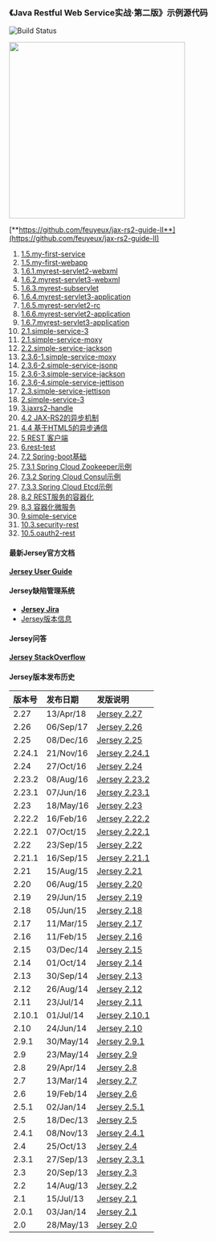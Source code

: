 ### 《Java Restful Web Service实战·第二版》示例源代码
![Build Status](https://travis-ci.org/feuyeux/jax-rs2-guide-II.svg?branch=master)

<img width="350" src="cover.png"/>

[**https://github.com/feuyeux/jax-rs2-guide-II**](https://github.com/feuyeux/jax-rs2-guide-II)

1. [1.5.my-first-service](1.5.my-first-service)
2. [1.5.my-first-webapp](1.5.my-first-webapp)
3. [1.6.1.myrest-servlet2-webxml](1.6.1.myrest-servlet2-webxml)
4. [1.6.2.myrest-servlet3-webxml](1.6.2.myrest-servlet3-webxml)
5. [1.6.3.myrest-subservlet](1.6.3.myrest-subservlet)
6. [1.6.4.myrest-servlet3-application](1.6.4.myrest-servlet3-application)
7. [1.6.5.myrest-servlet2-rc](1.6.5.myrest-servlet2-rc)
8. [1.6.6.myrest-servlet2-application](1.6.6.myrest-servlet2-application)
9. [1.6.7.myrest-servlet3-application](1.6.7.myrest-servlet3-application)
10. [2.1.simple-service-3](2.1.simple-service-3)
11. [2.1.simple-service-moxy](2.1.simple-service-moxy)
12. [2.2.simple-service-jackson](2.2.simple-service-jackson)
13. [2.3.6-1.simple-service-moxy](2.3.6-1.simple-service-moxy)
14. [2.3.6-2.simple-service-jsonp](2.3.6-2.simple-service-jsonp)
15. [2.3.6-3.simple-service-jackson](2.3.6-3.simple-service-jackson)
16. [2.3.6-4.simple-service-jettison](2.3.6-4.simple-service-jettison)
17. [2.3.simple-service-jettison](2.3.simple-service-jettison)
18. [2.simple-service-3](2.simple-service-3)
19. [3.jaxrs2-handle](3.jaxrs2-handle)
20. [4.2 JAX-RS2的异步机制](4.2.asynchronized)
21. [4.4 基于HTML5的异步通信](4.4.sse)
22. [5 REST 客户端](5.jaxrs2-client)
23. [6.rest-test](6.rest-test)
24. [7.2 Spring-boot基础](7.2.demo)
25. [7.3.1 Spring Cloud Zookeeper示例](7.3.1.boot.zookeeper)
26. [7.3.2 Spring Cloud Consul示例](7.3.2.boot.consul)
27. [7.3.3 Spring Cloud Etcd示例](7.3.2.boot.etcd)
28. [8.2 REST服务的容器化](8.2.containerization)
29. [8.3 容器化微服务](8.3.boot.zk.kaka)
30. [9.simple-service](9.simple-service)
31. [10.3.security-rest](10.3.security-rest)
32. [10.5.oauth2-rest](10.5.oauth2-rest)

#### 最新Jersey官方文档

[**Jersey User Guide**](https://jersey.java.net/documentation/latest/user-guide.html)

#### Jersey缺陷管理系统

- [**Jersey Jira**](https://java.net/jira/browse/JERSEY/)
- [Jersey版本信息](https://java.net/jira/browse/JERSEY/?selectedTab=com.atlassian.jira.jira-projects-plugin:versions-panel)

#### Jersey问答

[**Jersey StackOverflow**](http://stackoverflow.com/questions/tagged/jersey)

#### Jersey版本发布历史
| 版本号    | 发布日期        | 发版说明                                     |
| :----- | :---------- | :--------------------------------------- |
| 2.27   | 13/Apr/18 | [Jersey 2.27](https://jersey.github.io/release-notes/2.27.html) |
| 2.26   | 06/Sep/17 | [Jersey 2.26](https://jersey.github.io/release-notes/2.26.html) |
| 2.25   | 08/Dec/16   | [Jersey 2.25](https://jersey.github.io/release-notes/2.25.html) |
| 2.24.1 | 21/Nov/16   | [Jersey 2.24.1](https://jersey.github.io/release-notes/2.24.1.html) |
| 2.24   | 27/Oct/16   | [Jersey 2.24](https://jersey.github.io/release-notes/2.24.html) |
| 2.23.2 | 08/Aug/16   | [Jersey 2.23.2](https://jersey.github.io/release-notes/2.23.2.html) |
| 2.23.1 | 07/Jun/16   | [Jersey 2.23.1](https://jersey.github.io/release-notes/2.23.1.html) |
| 2.23   | 18/May/16   | [Jersey 2.23](https://jersey.github.io/release-notes/2.23.html) |
| 2.22.2 | 16/Feb/16   | [Jersey 2.22.2](https://jersey.github.io/release-notes/2.22.2.html) |
| 2.22.1 | 07/Oct/15   | [Jersey 2.22.1](https://jersey.github.io/release-notes/2.22.1.html) |
| 2.22   | 23/Sep/15   | [Jersey 2.22](https://jersey.github.io/release-notes/2.22.html) |
| 2.21.1 | 16/Sep/15   | [Jersey 2.21.1](https://jersey.github.io/release-notes/2.21.1.html) |
| 2.21   | 15/Aug/15   | [Jersey 2.21](https://jersey.github.io/release-notes/2.21.html) |
| 2.20   | 06/Aug/15   | [Jersey 2.20](https://jersey.github.io/release-notes/2.20.html) |
| 2.19   | 29/Jun/15   | [Jersey 2.19](https://jersey.github.io/release-notes/2.19.html) |
| 2.18   | 05/Jun/15   | [Jersey 2.18](https://jersey.github.io/release-notes/2.18.html) |
| 2.17   | 11/Mar/15   | [Jersey 2.17](https://jersey.github.io/release-notes/2.17.html) |
| 2.16   | 11/Feb/15   | [Jersey 2.16](https://jersey.github.io/release-notes/2.16.html) |
| 2.15   | 03/Dec/14   | [Jersey 2.15](https://jersey.github.io/release-notes/2.15.html) |
| 2.14   | 01/Oct/14   | [Jersey 2.14](https://jersey.github.io/release-notes/2.14.html) |
| 2.13   | 30/Sep/14   | [Jersey 2.13](https://jersey.github.io/release-notes/2.13.html) |
| 2.12   | 26/Aug/14   | [Jersey 2.12](https://jersey.github.io/release-notes/2.12.html) |
| 2.11   | 23/Jul/14   | [Jersey 2.11](https://jersey.github.io/release-notes/2.11.html) |
| 2.10.1 | 01/Jul/14   | [Jersey 2.10.1](https://jersey.github.io/release-notes/2.10.1.html) |
| 2.10   | 24/Jun/14   | [Jersey 2.10](https://jersey.github.io/release-notes/2.10.html) |
| 2.9.1  | 30/May/14   | [Jersey 2.9.1](https://jersey.github.io/release-notes/2.9.1.html) |
| 2.9    | 23/May/14   | [Jersey 2.9](https://jersey.github.io/release-notes/2.9.html) |
| 2.8    | 29/Apr/14   | [Jersey 2.8](https://jersey.github.io/release-notes/2.8.html) |
| 2.7    | 13/Mar/14   | [Jersey 2.7](https://jersey.github.io/release-notes/2.7.html) |
| 2.6    | 19/Feb/14   | [Jersey 2.6](https://jersey.github.io/release-notes/2.6.html) |
| 2.5.1  | 02/Jan/14   | [Jersey 2.5.1](https://jersey.github.io/release-notes/2.5.1.html) |
| 2.5    | 18/Dec/13   | [Jersey 2.5](https://jersey.github.io/release-notes/2.5.html) |
| 2.4.1  | 08/Nov/13   | [Jersey 2.4.1](https://jersey.github.io/release-notes/2.4.1.html) |
| 2.4    | 25/Oct/13   | [Jersey 2.4](https://jersey.github.io/release-notes/2.4.html) |
| 2.3.1  | 27/Sep/13   | [Jersey 2.3.1](https://jersey.github.io/release-notes/2.3.1.html) |
| 2.3    | 20/Sep/13   | [Jersey 2.3](https://jersey.github.io/release-notes/2.3.html) |
| 2.2    | 14/Aug/13   | [Jersey 2.2](https://jersey.github.io/release-notes/2.2.html) |
| 2.1    | 15/Jul/13   | [Jersey 2.1](https://jersey.github.io/release-notes/2.1.html) |
| 2.0.1  | 03/Jan/14   | [Jersey 2.1](https://jersey.github.io/release-notes/2.0.1.html) |
| 2.0    | 28/May/13   | [Jersey 2.0](https://jersey.github.io/release-notes/2.0.html) |